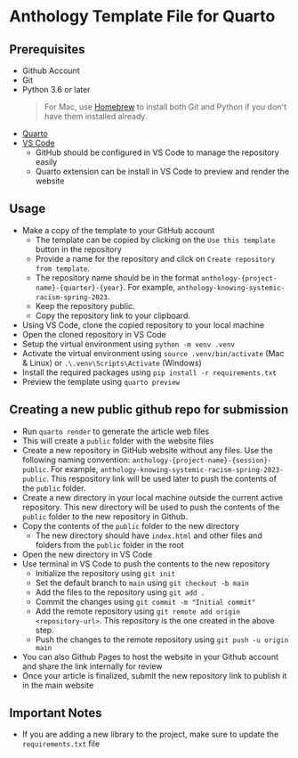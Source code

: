 # Anthology Template File for Quarto

## Prerequisites

- Github Account
- Git
- Python 3.6 or later
  > For Mac, use [Homebrew](https://brew.sh/) to install both Git and Python if you don't have them installed already.
- [Quarto](https://quarto.org)
- [VS Code](https://code.visualstudio.com/)
  - GitHub should be configured in VS Code to manage the repository easily
  - Quarto extension can be install in VS Code to preview and render the website

## Usage

- Make a copy of the template to your GitHub account
  - The template can be copied by clicking on the `Use this template` button in the repository
  - Provide a name for the repository and click on `Create repository from template`.
  - The repository name should be in the format `anthology-{project-name}-{quarter}-{year}`. For example, `anthology-knowing-systemic-racism-spring-2023`.
  - Keep the repository public.
  - Copy the repository link to your clipboard.
- Using VS Code, clone the copied repository to your local machine
- Open the cloned repository in VS Code
- Setup the virtual environment using `python -m venv .venv`
- Activate the virtual environment using `source .venv/bin/activate` (Mac & Linux) or `.\.venv\Scripts\Activate` (Windows)
- Install the required packages using `pip install -r requirements.txt`
- Preview the template using `quarto preview`

## Creating a new public github repo for submission

- Run `quarto render` to generate the article web files
- This will create a `public` folder with the website files
- Create a new repository in GitHub website without any files. Use the following naming convention: `anthology-{project-name}-{session}-public`. For example, `anthology-knowing-systemic-racism-spring-2023-public`. This respository link will be used later to push the contents of the `public` folder.
- Create a new directory in your local machine outside the current active repository. This new directory will be used to push the contents of the `public` folder to the new repository in Github.
- Copy the contents of the `public` folder to the new directory
  - The new directory should have `index.html` and other files and folders from the `public` folder in the root
- Open the new directory in VS Code
- Use terminal in VS Code to push the contents to the new repository
  - Initialize the repository using `git init`
  - Set the default branch to `main` using `git checkout -b main`
  - Add the files to the repository using `git add .`
  - Commit the changes using `git commit -m "Initial commit"`
  - Add the remote repository using `git remote add origin <repository-url>`. This repository is the one created in the above step.
  - Push the changes to the remote repository using `git push -u origin main`
- You can also Github Pages to host the website in your Github account and share the link internally for review
- Once your article is finalized, submit the new repository link to publish it in the main website

## Important Notes

- If you are adding a new library to the project, make sure to update the `requirements.txt` file
